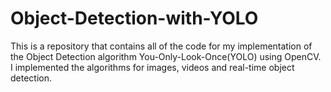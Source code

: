 # Object-Detection-with-YOLO
This is a repository that contains all of the code for my implementation of the Object Detection algorithm You-Only-Look-Once(YOLO) using OpenCV. I implemented the algorithms for images, videos and real-time object detection.
